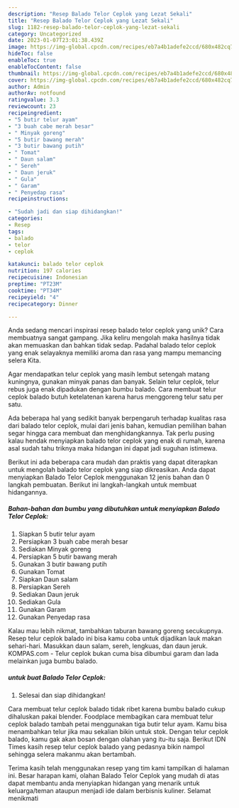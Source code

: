 ```yaml
---
description: "Resep Balado Telor Ceplok yang Lezat Sekali"
title: "Resep Balado Telor Ceplok yang Lezat Sekali"
slug: 1182-resep-balado-telor-ceplok-yang-lezat-sekali
category: Uncategorized
date: 2023-01-07T23:01:38.439Z
image: https://img-global.cpcdn.com/recipes/eb7a4b1adefe2ccd/680x482cq70/balado-telor-ceplok-foto-resep-utama.jpg
hideToc: false
enableToc: true
enableTocContent: false
thumbnail: https://img-global.cpcdn.com/recipes/eb7a4b1adefe2ccd/680x482cq70/balado-telor-ceplok-foto-resep-utama.jpg
cover: https://img-global.cpcdn.com/recipes/eb7a4b1adefe2ccd/680x482cq70/balado-telor-ceplok-foto-resep-utama.jpg
author: Admin
authorAv: notfound
ratingvalue: 3.3
reviewcount: 23
recipeingredient:
- "5 butir telur ayam"
- "3 buah cabe merah besar"
- " Minyak goreng"
- "5 butir bawang merah"
- "3 butir bawang putih"
- " Tomat"
- " Daun salam"
- " Sereh"
- " Daun jeruk"
- " Gula"
- " Garam"
- " Penyedap rasa"
recipeinstructions:

- "Sudah jadi dan siap dihidangkan!"
categories:
- Resep
tags:
- balado
- telor
- ceplok

katakunci: balado telor ceplok 
nutrition: 197 calories
recipecuisine: Indonesian
preptime: "PT23M"
cooktime: "PT34M"
recipeyield: "4"
recipecategory: Dinner

---
```





Anda sedang mencari inspirasi resep balado telor ceplok yang unik? Cara membuatnya sangat gampang. Jika keliru mengolah maka hasilnya tidak akan memuaskan dan bahkan tidak sedap. Padahal balado telor ceplok yang enak selayaknya memiliki aroma dan rasa yang mampu memancing selera Kita.





Agar mendapatkan telur ceplok yang masih lembut setengah matang kuningnya, gunakan minyak panas dan banyak. Selain telur ceplok, telur rebus juga enak dipadukan dengan bumbu balado. Cara membuat telur ceplok balado butuh ketelatenan karena harus menggoreng telur satu per satu.

Ada beberapa hal yang sedikit banyak berpengaruh terhadap kualitas rasa dari balado telor ceplok, mulai dari jenis bahan, kemudian pemilihan bahan segar hingga cara membuat dan menghidangkannya. Tak perlu pusing kalau hendak menyiapkan balado telor ceplok yang enak di rumah, karena asal sudah tahu triknya maka hidangan ini dapat jadi suguhan istimewa.






Berikut ini ada beberapa cara mudah dan praktis yang dapat diterapkan untuk mengolah balado telor ceplok yang siap dikreasikan. Anda dapat menyiapkan Balado Telor Ceplok menggunakan 12 jenis bahan dan 0 langkah pembuatan. Berikut ini langkah-langkah untuk membuat hidangannya.

<!--inarticleads1-->

##### Bahan-bahan dan bumbu yang dibutuhkan untuk menyiapkan Balado Telor Ceplok:

1. Siapkan 5 butir telur ayam
1. Persiapkan 3 buah cabe merah besar
1. Sediakan  Minyak goreng
1. Persiapkan 5 butir bawang merah
1. Gunakan 3 butir bawang putih
1. Gunakan  Tomat
1. Siapkan  Daun salam
1. Persiapkan  Sereh
1. Sediakan  Daun jeruk
1. Sediakan  Gula
1. Gunakan  Garam
1. Gunakan  Penyedap rasa


Kalau mau lebih nikmat, tambahkan taburan bawang goreng secukupnya. Resep telur ceplok balado ini bisa kamu coba untuk dijadikan lauk makan sehari-hari. Masukkan daun salam, sereh, lengkuas, dan daun jeruk. KOMPAS.com - Telur ceplok bukan cuma bisa dibumbui garam dan lada melainkan juga bumbu balado. 

<!--inarticleads2-->

#####  untuk buat Balado Telor Ceplok:


1. Selesai dan siap dihidangkan!

Cara membuat telur ceplok balado tidak ribet karena bumbu balado cukup dihaluskan pakai blender. Foodplace membagikan cara membuat telur ceplok balado tambah petai menggunakan tiga butir telur ayam. Kamu bisa menambahkan telur jika mau sekalian bikin untuk stok. Dengan telur ceplok balado, kamu gak akan bosan dengan olahan yang itu-itu saja. Berikut IDN Times kasih resep telur ceplok balado yang pedasnya bikin nampol sehingga selera makanmu akan bertambah. 

Terima kasih telah menggunakan resep yang tim kami tampilkan di halaman ini. Besar harapan kami, olahan Balado Telor Ceplok yang mudah di atas dapat membantu anda menyiapkan hidangan yang menarik untuk keluarga/teman ataupun menjadi ide dalam berbisnis kuliner. Selamat menikmati
